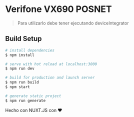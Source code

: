 # Verifone VX690 POSNET

> Para utilizarlo debe tener ejecutando deviceIntegrator

## Build Setup

``` bash
# install dependencies
$ npm install

# serve with hot reload at localhost:3000
$ npm run dev

# build for production and launch server
$ npm run build
$ npm start

# generate static project
$ npm run generate
```
Hecho con NUXT.JS con ♥
